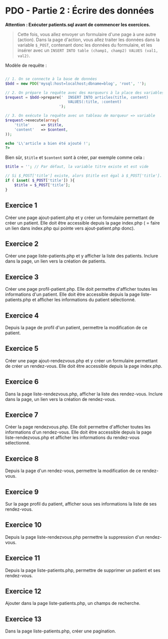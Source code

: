 # PDO - Partie 2 : Écrire des données
<!-- https://github.com/tomsihap/Exercices-PDO-partie-2 -->

**Attention : Exécuter patients.sql avant de commencer les exercices.**

> Cette fois, vous allez envoyer un formulaire d'une page à une autre (action). Dans la page d'action, vous allez traiter les données dans la variable `$_POST`, contenant donc les données du formulaire, et les insérer avec un `INSERT INTO table (champ1, champ2) VALUES (val1, val2)`.


Modèle de requête :

```php

// 1. On se connecte à la base de données
$bdd = new PDO('mysql:host=localhost;dbname=blog', 'root', '');

// 2. On prépare la requête avec des marqueurs à la place des variables (ce sont les "fausses" variables commençant par ":")
$request = $bdd->prepare('  INSERT INTO articles(title, content)
                            VALUES(:title, :content)
                        ');

// 3. On exécute la requête avec un tableau de marqueur => variable
$request->execute(array(
	'title'     => $title,
	'content'   => $content,
));

echo 'L\'article a bien été ajouté !';
?>

```

Bien sûr, `$title` et `$content` sont à créer, par exemple comme cela :

```php
$title = ''; // Par défaut, la variable titre existe et est vide

// Si $_POST['title'] existe, alors $title est égal à $_POST['title'].
if ( isset( $_POST['title']) ){
    $title = $_POST['title'];
}
```

## Exercice 1

Créer une page ajout-patient.php et y créer un formulaire permettant de créer un patient. Elle doit être accessible depuis la page index.php ( = faire un lien dans index.php qui pointe vers ajout-patient.php donc).

## Exercice 2

Créer une page liste-patients.php et y afficher la liste des patients. Inclure dans la page, un lien vers la création de patients.

## Exercice 3

Créer une page profil-patient.php. Elle doit permettre d'afficher toutes les informations d'un patient. Elle doit être accessible depuis la page liste-patients.php et afficher les informations du patient sélectionné.

## Exercice 4

Depuis la page de profil d'un patient, permettre la modification de ce patient.

## Exercice 5

Créer une page ajout-rendezvous.php et y créer un formulaire permettant de créer un rendez-vous. Elle doit être accessible depuis la page index.php.

## Exercice 6

Dans la page liste-rendezvous.php, afficher la liste des rendez-vous. Inclure dans la page, un lien vers la création de rendez-vous.

## Exercice 7

Créer la page rendezvous.php. Elle doit permettre d'afficher toutes les informations d'un rendez-vous. Elle doit être accessible depuis la page liste-rendezvous.php et afficher les informations du rendez-vous sélectionné.

## Exercice 8

Depuis la page d'un rendez-vous, permettre la modification de ce rendez-vous.

## Exercice 9

Sur la page profil du patient, afficher sous ses informations la liste de ses rendez-vous.

## Exercice 10

Depuis la page liste-rendezvous.php permettre la suppression d'un rendez-vous.

## Exercice 11

Depuis la page liste-patients.php, permettre de supprimer un patient et ses rendez-vous.

## Exercice 12

Ajouter dans la page liste-patients.php, un champs de recherche.

## Exercice 13

Dans la page liste-patients.php, créer une pagination.

